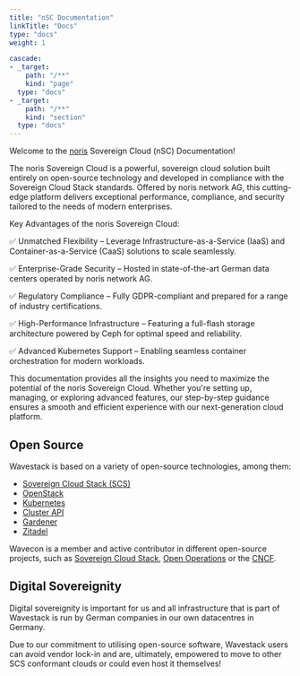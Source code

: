 ```yaml
---
title: "nSC Documentation"
linkTitle: "Docs"
type: "docs"
weight: 1

cascade:
- _target:
    path: "/**"
    kind: "page"
  type: "docs"
- _target:
    path: "/**"
    kind: "section"
  type: "docs"
---
```

<!-- SPDX-License-Identifier: CC-BY-4.0 -->
<!-- Copyright (C) 2023 Wavecon GmbH -->

Welcome to the [noris][noris] Sovereign Cloud (nSC) Documentation!

The noris Sovereign Cloud is a powerful, sovereign cloud solution built entirely on open-source technology and developed in compliance with the Sovereign Cloud Stack standards. Offered by noris network AG, this cutting-edge platform delivers exceptional performance, compliance, and security tailored to the needs of modern enterprises.

Key Advantages of the noris Sovereign Cloud:

✅ Unmatched Flexibility – Leverage Infrastructure-as-a-Service (IaaS) and Container-as-a-Service (CaaS) solutions to scale seamlessly.

✅ Enterprise-Grade Security – Hosted in state-of-the-art German data centers operated by noris network AG.

✅ Regulatory Compliance – Fully GDPR-compliant and prepared for a range of industry certifications.

✅ High-Performance Infrastructure – Featuring a full-flash storage architecture powered by Ceph for optimal speed and reliability.

✅ Advanced Kubernetes Support – Enabling seamless container orchestration for modern workloads.

This documentation provides all the insights you need to maximize the potential of the noris Sovereign Cloud. Whether you're setting up, managing, or exploring advanced features, our step-by-step guidance ensures a smooth and efficient experience with our next-generation cloud platform.

## Open Source

Wavestack is based on a variety of open-source technologies, among them:

- [Sovereign Cloud Stack (SCS)][scs]
- [OpenStack][os]
- [Kubernetes][k8s]
- [Cluster API][capi]
- [Gardener][gardener]
- [Zitadel][zitadel]

Wavecon is a member and active contributor in different open-source
projects, such as [Sovereign Cloud Stack][scs], [Open
Operations][open-operations] or the [CNCF][cncf-member].

## Digital Sovereignity

Digital sovereignity is important for us and all infrastructure that
is part of Wavestack is run by German companies in our own datacentres
in Germany.

Due to our commitment to utilising open-source software, Wavestack
users can avoid vendor lock-in and are, ultimately, empowered to move
to other SCS conformant clouds or could even host it themselves!

<!-- References -->

[capi]: https://cluster-api.sigs.k8s.io/
[cncf-member]: https://www.cncf.io/about/members/
[gardener]: https://gardener.cloud/
[k8s]: https://kubernetes.io/
[noris]: https://www.noris.de/
[open-operations]: https://openoperations.org/
[os]: https://www.openstack.org/
[scs]: https://scs.community/index.html
[wavecon]: https://wavecon.de
[zitadel]: https://zitadel.com/
